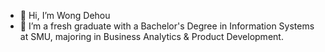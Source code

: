 - 👋 Hi, I’m Wong Dehou
- 🌱 I’m a fresh graduate with a Bachelor's Degree in Information Systems at SMU, majoring in Business Analytics & Product Development.


<!---
dehou37/dehou37 is a ✨ special ✨ repository because its `README.md` (this file) appears on your GitHub profile.
You can click the Preview link to take a look at your changes.
--->
